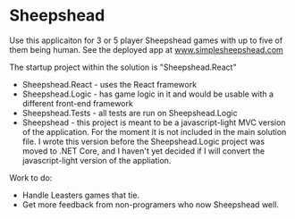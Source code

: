 Sheepshead
==========

Use this applicaiton for 3 or 5 player Sheepshead games with up to five of them being human.
See the deployed app at www.simplesheepshead.com

The startup project within the solution is "Sheepshead.React"
* Sheepshead.React - uses the React framework
* Sheepshead.Logic - has game logic in it and would be usable with a different front-end framework
* Sheepshead.Tests - all tests are run on Sheepshead.Logic
* Sheepshead - this project is meant to be a javascript-light MVC version of the application. For the moment it is not included in the main solution file. I wrote this version before the Sheepshead.Logic project was moved to .NET Core, and I haven't yet decided if I will convert the javascript-light version of the appliation.

Work to do:
* Handle Leasters games that tie.
* Get more feedback from non-programers who now Sheepshead well.